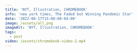 ```yaml
---
title: 'NYT, Illustration, CHROMEBOOK'
info: 'new york times, The Faded but Winning Pandemic Star'
date: '2022-08-17T15:00:00-04:00'
image: /assets/all.png
imageAlt: 'NYT, Illustration, CHROMEBOOK'
tags:
  - post
video: /assets/chromebook-video-2.mp4
---
```


